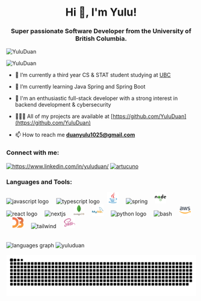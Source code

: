 <div align="center">
    <h1>Hi 👋, I'm Yulu!</h1>
    <h3 align="center">Super passionate Software Developer from the University of British Columbia.</h3>
</div>
<div>
    
<p><img src="https://komarev.com/ghpvc/?username=YuluDuan&label=Profile%20views&color=0e75b6&style=flat" alt="YuluDuan" /> <p/>
<img src="https://github-profile-trophy.vercel.app/?username=yuluduan&theme=dracula&rank=-C" alt="YuluDuan" /></a>

- 🔭 I’m currently a third year CS & STAT student studying at [UBC](https://www.ubc.ca/)

- 🌱 I’m currently learning Java Spring and Spring Boot
  
- 👋 I'm an enthusiastic full-stack developer with a strong interest in backend development & cybersecurity

- 👩🏻‍💻 All of my projects are available at [https://github.com/YuluDuan](https://github.com/YuluDuan)

- 📫 How to reach me **duanyulu1025@gmail.com**

<h3>Connect with me:</h3>
<p>
    <a href="https://linkedin.com/in/https://www.linkedin.com/in/yuluduan/" target="blank"><img align="center" src="https://raw.githubusercontent.com/rahuldkjain/github-profile-readme-generator/master/src/images/icons/Social/linked-in-alt.svg" alt="https://www.linkedin.com/in/yuluduan/" height="30" width="40" /></a>
    <a href="https://www.instagram.com/lucy_duan1025/" target="blank"><img align="center" src="https://raw.githubusercontent.com/rahuldkjain/github-profile-readme-generator/master/src/images/icons/Social/instagram.svg" alt="artucuno" height="30" width="40" /></a>
</p>

<h3>Languages and Tools:</h3>
<div align="left">
  <img src="https://cdn.jsdelivr.net/gh/devicons/devicon/icons/javascript/javascript-original.svg" height="30" alt="javascript logo"  />
  <img width="12" />
  <img src="https://cdn.jsdelivr.net/gh/devicons/devicon/icons/typescript/typescript-original.svg" height="30" alt="typescript logo"  />
  <img width="12" />
  <img src="https://raw.githubusercontent.com/devicons/devicon/master/icons/java/java-original.svg" alt="java" height="30"/>
  <img width="12" />
  <img src="https://www.vectorlogo.zone/logos/springio/springio-icon.svg" alt="spring" height="30"/>
  <img width="12" />
  <img src="https://raw.githubusercontent.com/devicons/devicon/master/icons/nodejs/nodejs-original-wordmark.svg" alt="nodejs" height="30"/>
  <img width="12" />
  <img src="https://cdn.jsdelivr.net/gh/devicons/devicon/icons/react/react-original.svg" height="30" alt="react logo"  />
  <img width="12" />
  <img src="https://cdn.worldvectorlogo.com/logos/nextjs-2.svg" alt="nextjs" height="30"/>
  <img width="12" />
  <img src="https://raw.githubusercontent.com/devicons/devicon/master/icons/mongodb/mongodb-original-wordmark.svg" alt="mongodb" height="30"/>
  <img width="12" />
  <img src="https://raw.githubusercontent.com/devicons/devicon/master/icons/mysql/mysql-original-wordmark.svg" alt="mysql" height="30"/>
  <img width="12" />
  <img src="https://cdn.jsdelivr.net/gh/devicons/devicon/icons/python/python-original.svg" height="30" alt="python logo"  />
  <img width="12" />
  <img src="https://www.vectorlogo.zone/logos/gnu_bash/gnu_bash-icon.svg" alt="bash" height="30"/>
  <img width="12" />
  <img src="https://raw.githubusercontent.com/devicons/devicon/master/icons/amazonwebservices/amazonwebservices-original-wordmark.svg" alt="aws" height="30"/>
  <img width="12" />
  <img src="https://raw.githubusercontent.com/devicons/devicon/master/icons/d3js/d3js-original.svg" alt="d3js" height="30"/>
  <img width="12" />
  <img src="https://www.vectorlogo.zone/logos/tailwindcss/tailwindcss-icon.svg" alt="tailwind" height="30"/>
  <img width="12" />
  <img src="https://raw.githubusercontent.com/devicons/devicon/master/icons/sass/sass-original.svg" alt="sass" height="30"/>
  <img width="12" />
</div>

<br/>
<br/>

<div style="display: inline-block" align="center">
<img src="https://github-readme-stats.vercel.app/api/top-langs?username=yuluduan&&exclude_repo=Beijing-PM2.5-Prediction-Model,Hypothesis-Testing-Data-Science-salary-comparison-in-different-location&locale=en&hide_title=false&layout=compact&card_width=320&langs_count=5&theme=dracula&hide_border=false" height="200" alt="languages graph"  />
<img src="https://github-readme-streak-stats.herokuapp.com/?user=yuluduan&theme=dracula" alt="yuluduan" height="200" />
</div>

<br/>
<br/>



<img src="https://raw.githubusercontent.com/yuluduan/yuluduan/output/snake.svg" alt="Snake animation" />
